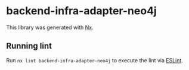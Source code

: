 # backend-infra-adapter-neo4j

This library was generated with [Nx](https://nx.dev).

## Running lint

Run `nx lint backend-infra-adapter-neo4j` to execute the lint via [ESLint](https://eslint.org/).
